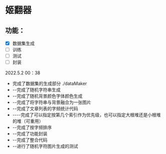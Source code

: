 # 姬翻器

## 功能：

- [x] 数据集生成
- [ ] 训练
- [ ] 测试
- [ ] 封装

2022.5.2 00：38

- 完成了数据集的生成部分 ./dataMaker
- --完成了随机字符串生成
- --完成了随机背景颜色字体颜色生成
- --完成了将字符串与背景融合为一张图片
- --完成了文章列表的字频统计代码
- ----完成了可以指定按第几个索引作为优先级，也可以指定大根堆还是小根堆的堆（可重用）
- --完成了按字频排序
- --完成了功能封装
- --完成了整合代码
- --进行了随机字符图片生成的测试